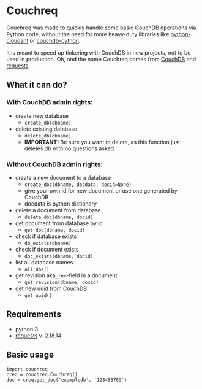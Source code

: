 # Couchreq
Couchreq was made to quickly handle some basic CouchDB operations via Python code, without the need for more heavy-duty libraries like [python-cloudant](https://github.com/cloudant/python-cloudant) or [couchdb-python](https://github.com/djc/couchdb-python). 

It is meant to speed up tinkering with CouchDB in new projects, not to be used in production. Oh, and the name Couchreq comes from [CouchDB](http://couchdb.apache.org) and [requests](https://github.com/requests/requests).

## What it can do?
### With CouchDB admin rights:

- create new database
  - `create_db(dbname)`
- delete existing database
  - `delete_db(dbname)`
  - **IMPORTANT!** Be sure you want to delete, as this function just deletes db with no questions asked.

### Without CouchDB admin rights:

- create a new document to a database
  - `create_doc(dbname, docdata, docid=None)`
  - give your own id for new document or use one generated by CouchDB
  - docdata is python dictionary
- delete a document from database
  - `delete_doc(dbname, docid)`
- get document from database by id
  - `get_doc(dbname, docid)`
- check if database exists
  - `db_exists(dbname)`
- check if document exists
  - `doc_exists(dbname, docid)`
- list all database names
  - `all_dbs()`
- get revision aka`_rev`-field in a document
  - `get_revision(dbname, docid)`
- get new uuid from CouchDB
  - `get_uuid()`
  
## Requirements
- python 3
- [requests](https://github.com/requests/requests) v. 2.18.14

## Basic usage 
```
import couchreq
creq = couchreq.Couchreq()
doc = creq.get_doc('exampledb', '123456789')
```

